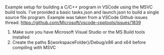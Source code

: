 Example setup for building a C/C++ program in VSCode using the MSVC build tools.
I've provided a basic tasks.json and launch.json to build a single source file program.
Example was taken from a VSCode Github issues thread: https://github.com/Microsoft/vscode-cpptools/issues/1839

1. Make sure you have Microsoft Visual Studio or the MS Build tools installed
2. Create the paths ${workspaceFolder}/Debug/x86 and x64 before compiling with MSVC
